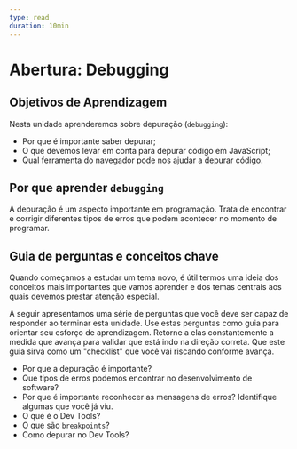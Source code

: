 ```yaml
---
type: read
duration: 10min
---
```


# Abertura: Debugging

## Objetivos de Aprendizagem

Nesta unidade aprenderemos sobre depuração (`debugging`):

- Por que é importante saber depurar;
- O que devemos levar em conta para depurar código em JavaScript;
- Qual ferramenta do navegador pode nos ajudar a depurar código.

## Por que aprender `debugging`

A depuração é um aspecto importante em programação. Trata de encontrar e
corrigir diferentes tipos de erros que podem acontecer no momento de programar.

## Guia de perguntas e conceitos chave

Quando começamos a estudar um tema novo, é útil termos uma ideia dos conceitos
mais importantes que vamos aprender e dos temas centrais aos quais devemos
prestar atenção especial.

A seguir apresentamos uma série de perguntas que você deve ser capaz de
responder ao terminar esta unidade. Use estas perguntas como guia para orientar
seu esforço de aprendizagem. Retorne a elas constantemente a medida que avança
para validar que está indo na direção correta. Que este guia sirva como um
"checklist" que você vai riscando conforme avança.

- Por que a depuração é importante?
- Que tipos de erros podemos encontrar no desenvolvimento de software?
- Por que é importante reconhecer as mensagens de erros? Identifique algumas que
  você já viu.
- O que é o Dev Tools?
- O que são `breakpoints`?
- Como depurar no Dev Tools?

